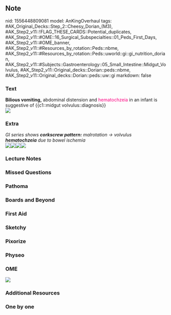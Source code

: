 ## Note
nid: 1556448809081
model: AnKingOverhaul
tags: #AK_Original_Decks::Step_2::Cheesy_Dorian_(M3), #AK_Step2_v11::!FLAG_THESE_CARDS::Potential_duplicates, #AK_Step2_v11::#OME::16_Surgical_Subspecialties::01_Peds_First_Days, #AK_Step2_v11::#OME_banner, #AK_Step2_v11::#Resources_by_rotation::Peds::nbme, #AK_Step2_v11::#Resources_by_rotation::Peds::uworld::gi::gi_nutrition_dorian, #AK_Step2_v11::#Subjects::Gastroenterology::05_Small_Intestine::Midgut_Volvulus, #AK_Step2_v11::Original_decks::Dorian::peds::nbme, #AK_Step2_v11::Original_decks::Dorian::peds::uw::gi
markdown: false

### Text
<div>
  <b>Bilious vomiting,</b> abdominal distension and <font color=
  "#FC0280">hematochzeia</font> in an infant is suggestive of
  {{c1::midgut volvulus::diagnosis}}
</div>
<div>
  <b><img src="paste-7139249258233857.jpg"></b>
</div>

### Extra
<div>
  <div style="font-weight: bold;"></div>
  <div>
    <i>GI series shows <b>corkscrew pattern:</b> malrotation →
    volvulus</i>
  </div>
  <div>
    <i><b>hematochzeia</b> due to bowel ischemia</i>
  </div>
</div>
<div><img src="paste-7139799014047745.jpg"><img src=
"paste-7139141884051457.jpg"><img src=
"bilious%20emesis.png"><img src="corkscrew.png"></div>

### Lecture Notes


### Missed Questions


### Pathoma


### Boards and Beyond


### First Aid


### Sketchy


### Pixorize


### Physeo


### OME
<div class="ome-widget">
  <a href="https://onlinemeded.org?ref=anki"><img src=
  "_OME_AnkiFlashcards_General_7.png"></a>
</div>

### Additional Resources


### One by one

